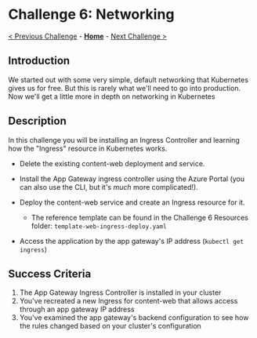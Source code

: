 # Challenge 6: Networking

[< Previous Challenge](./05-node-patching.md) - **[Home](../README.md)** - [Next Challenge >](./07-rbac.md)

## Introduction

We started out with some very simple, default networking that Kubernetes gives us for free. But this is rarely what we'll need to go into production. Now we'll get a little more in depth on networking in Kubernetes

## Description

In this challenge you will be installing an Ingress Controller and learning how the "Ingress" resource in Kubernetes works. 

- Delete the existing content-web deployment and service.
- Install the App Gateway ingress controller using the Azure Portal (you can also use the CLI, but it's *much* more complicated!).
- Deploy the content-web service and create an Ingress resource for it. 
	- The reference template can be found in the Challenge 6 Resources folder: `template-web-ingress-deploy.yaml`

- Access the application by the app gateway's IP address (`kubectl get ingress`)

## Success Criteria

1. The App Gateway Ingress Controller is installed in your cluster
2. You've recreated a new Ingress for content-web that allows access through an app gateway IP address
3. You've examined the app gateway's backend configuration to see how the rules changed based on your cluster's configuration